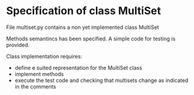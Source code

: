# Specification of class MultiSet

File multiset.py contains a non yet implemented class MultiSet

Methods semantincs has been specified. 
A simple code for testing is provided. 

Class implementation requires:

- define e suited representation for the MultiSet class
- implement methods
- execute the test code and checking that multisets change as indicated in the comments